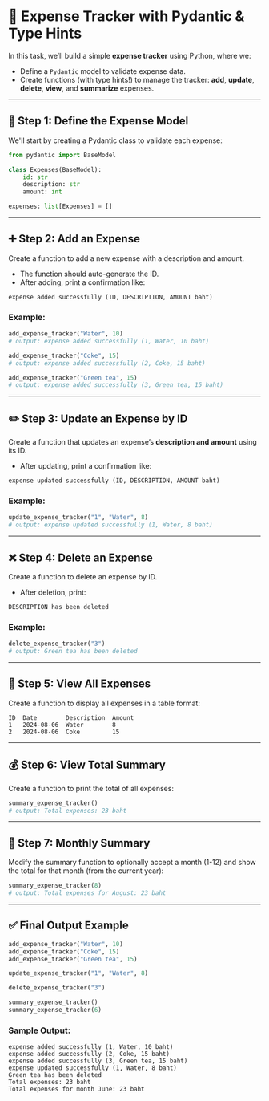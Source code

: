 # 🧾 Expense Tracker with Pydantic & Type Hints

In this task, we’ll build a simple **expense tracker** using Python, where we:

- Define a `Pydantic` model to validate expense data.
- Create functions (with type hints!) to manage the tracker: **add**, **update**, **delete**, **view**, and **summarize** expenses.

---

## 🔧 Step 1: Define the Expense Model

We'll start by creating a Pydantic class to validate each expense:

```python
from pydantic import BaseModel

class Expenses(BaseModel):
    id: str
    description: str
    amount: int

expenses: list[Expenses] = []
```

---

## ➕ Step 2: Add an Expense

Create a function to add a new expense with a description and amount.

- The function should auto-generate the ID.
- After adding, print a confirmation like:

```
expense added successfully (ID, DESCRIPTION, AMOUNT baht)
```

### Example:

```python
add_expense_tracker("Water", 10)
# output: expense added successfully (1, Water, 10 baht)

add_expense_tracker("Coke", 15)
# output: expense added successfully (2, Coke, 15 baht)

add_expense_tracker("Green tea", 15)
# output: expense added successfully (3, Green tea, 15 baht)
```

---

## ✏️ Step 3: Update an Expense by ID

Create a function that updates an expense’s **description and amount** using its ID.

- After updating, print a confirmation like:

```
expense updated successfully (ID, DESCRIPTION, AMOUNT baht)
```

### Example:

```python
update_expense_tracker("1", "Water", 8)
# output: expense updated successfully (1, Water, 8 baht)
```

---

## ❌ Step 4: Delete an Expense

Create a function to delete an expense by ID.

- After deletion, print:

```
DESCRIPTION has been deleted
```

### Example:

```python
delete_expense_tracker("3")
# output: Green tea has been deleted
```

---

## 📄 Step 5: View All Expenses

Create a function to display all expenses in a table format:

```plaintext
ID  Date        Description  Amount
1   2024-08-06  Water        8
2   2024-08-06  Coke         15
```

---

## 💰 Step 6: View Total Summary

Create a function to print the total of all expenses:

```python
summary_expense_tracker()
# output: Total expenses: 23 baht
```

---

## 📆 Step 7: Monthly Summary

Modify the summary function to optionally accept a month (1-12) and show the total for that month (from the current year):

```python
summary_expense_tracker(8)
# output: Total expenses for August: 23 baht
```

---

## ✅ Final Output Example

```python
add_expense_tracker("Water", 10)
add_expense_tracker("Coke", 15)
add_expense_tracker("Green tea", 15)

update_expense_tracker("1", "Water", 8)

delete_expense_tracker("3")

summary_expense_tracker()
summary_expense_tracker(6)
```

### Sample Output:

```
expense added successfully (1, Water, 10 baht)
expense added successfully (2, Coke, 15 baht)
expense added successfully (3, Green tea, 15 baht)
expense updated successfully (1, Water, 8 baht)
Green tea has been deleted
Total expenses: 23 baht
Total expenses for month June: 23 baht
```
